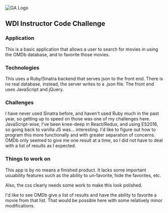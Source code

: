 ![GA Logo](https://raw.github.com/generalassembly/ga-ruby-on-rails-for-devs/master/images/ga.png)

## WDI Instructor Code Challenge

### Application

This is a basic application that allows a user to search for movies in using the OMDb database, and to favorite those movies.

### Technologies

This uses a Ruby/Sinatra backend that serves json to the front end. There is no real database, instead, the server writes to a .json file. The front end uses JavaScript and jQuery.

### Challenges

I have never used Sinatra before, and haven't used Ruby much in the past year, so getting up to speed on those was one of my challenges here.
JavaScript-wise, I've been knee-deep in React/Redux, and using ES2016, so going back to vanilla JS was... interesting. I'd like to figure out how to program this more functionally and with greater separation of concerns.
OMDb only seemed to give me one result at a time, so I did not have to deal with a list of results as I expected.

### Things to work on

This app is by no means a finished product. It lacks some important usuability features such as the ability to un-favorite, hide the favorites, etc.

Also, the css clearly needs some work to make this look polished.

I'd like to see OMDb give a list of results and have the ability to favorite a movie from that list. That would be possible here with some relatively minor modifications.
